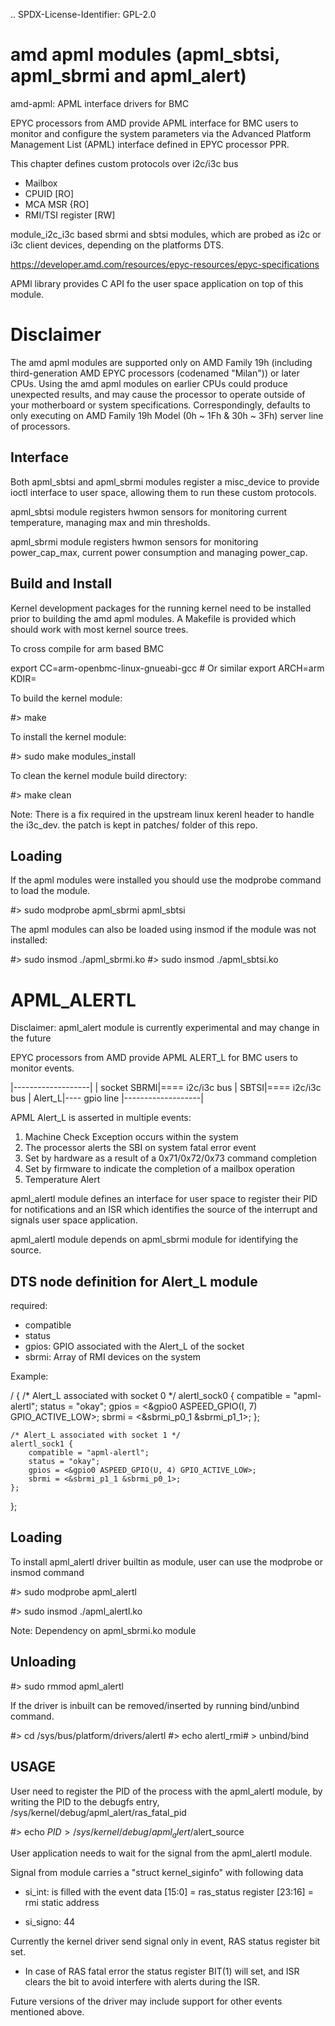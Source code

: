 .. SPDX-License-Identifier: GPL-2.0
# amd apml modules (apml_sbtsi, apml_sbrmi and apml_alert)

amd-apml: APML interface drivers for BMC

EPYC processors from AMD provide APML interface for
BMC users to monitor and configure the system parameters
via the Advanced Platform Management List (APML) interface
defined in EPYC processor PPR.

This chapter defines custom protocols over i2c/i3c bus
  - Mailbox
  - CPUID [RO]
  - MCA MSR {RO]
  - RMI/TSI register [RW]

module_i2c_i3c based sbrmi and sbtsi modules, which
are probed as i2c or i3c client devices, depending on the
platforms DTS.

https://developer.amd.com/resources/epyc-resources/epyc-specifications

APMl library provides C API fo the user space application on top of this
module.


Disclaimer
===========

The amd apml modules are supported only on AMD Family 19h (including
third-generation AMD EPYC processors (codenamed "Milan")) or later
CPUs. Using the amd apml modules on earlier CPUs could produce unexpected
results, and may cause the processor to operate outside of your motherboard
or system specifications. Correspondingly, defaults to only executing on
AMD Family 19h Model (0h ~ 1Fh & 30h ~ 3Fh) server line of processors.

Interface
---------

Both apml_sbtsi and apml_sbrmi modules register a misc_device
to provide ioctl interface to user space, allowing them
to run these custom protocols.

apml_sbtsi module registers hwmon sensors for monitoring
current temperature, managing max and min thresholds.

apml_sbrmi module registers hwmon sensors for monitoring
power_cap_max, current power consumption and managing
power_cap.


Build and Install
-----------------

Kernel development packages for the running kernel need to be installed
prior to building the amd apml modules. A Makefile is provided which should
work with most kernel source trees.

To cross compile for arm based BMC

export CC=arm-openbmc-linux-gnueabi-gcc # Or similar
export ARCH=arm
KDIR=<Path to prebuilt BMC kernel>

To build the kernel module:

#> make

To install the kernel module:

#> sudo make modules_install

To clean the kernel module build directory:

#> make clean


Note: There is a fix required in the upstream linux kerenl header to handle the i3c_dev.
the patch is kept in patches/ folder of this repo.

Loading
-------

If the apml modules were installed you should use the modprobe command to
load the module.

#> sudo modprobe apml_sbrmi apml_sbtsi

The apml modules can also be loaded using insmod if the module was not
installed:

#> sudo insmod ./apml_sbrmi.ko
#> sudo insmod ./apml_sbtsi.ko

APML_ALERTL
===========
Disclaimer: apml_alert module is currently experimental and may change in the future

EPYC processors from AMD provide APML ALERT_L for BMC users to monitor events.

   |-------------------|
   | socket       SBRMI|==== i2c/i3c bus
   |              SBTSI|==== i2c/i3c bus
   |            Alert_L|---- gpio line
   |-------------------|

APML Alert_L is asserted in multiple events:
1) Machine Check Exception occurs within the system
2) The processor alerts the SBI on system fatal error event
3) Set by hardware as a result of a 0x71/0x72/0x73 command completion
4) Set by firmware to indicate the completion of a mailbox operation
5) Temperature Alert

apml_alertl module defines an interface for user space to register their PID for
notifications and an ISR which identifies the source of the interrupt and signals
user space application.

apml_alertl module depends on apml_sbrmi module for identifying the source.

DTS node definition for Alert_L module
--------------------------------------

required:
  - compatible
  - status
  - gpios: GPIO associated with the Alert_L of the socket
  - sbrmi: Array of RMI devices on the system

Example:

/ {
	/* Alert_L associated with socket 0 */
	 alertl_sock0 {
		compatible = "apml-alertl";
		status = "okay";
		gpios = <&gpio0 ASPEED_GPIO(I, 7) GPIO_ACTIVE_LOW>;
		sbrmi = <&sbrmi_p0_1 &sbrmi_p1_1>;
	};

	/* Alert_L associated with socket 1 */
	alertl_sock1 {
		compatible = "apml-alertl";
		status = "okay";
		gpios = <&gpio0 ASPEED_GPIO(U, 4) GPIO_ACTIVE_LOW>;
		sbrmi = <&sbrmi_p1_1 &sbrmi_p0_1>;
	};
};

Loading
-------
To install apml_alertl driver builtin as module, user can use the modprobe or insmod
command

#> sudo modprobe apml_alertl

#> sudo insmod ./apml_alertl.ko

Note: Dependency on apml_sbrmi.ko module

Unloading
---------

#> sudo rmmod apml_alertl

If the driver is inbuilt can be removed/inserted by running bind/unbind command.

#> cd /sys/bus/platform/drivers/alertl
#> echo alertl_rmi# > unbind/bind

USAGE
-----

User need to register the PID of the process with the apml_alertl module,
by writing the PID to the debugfs entry, /sys/kernel/debug/apml_alert/ras_fatal_pid

#> echo $PID > /sys/kernel/debug/apml_alert/$alert_source

User application needs to wait for the signal from the apml_alertl module.

Signal from module carries a "struct kernel_siginfo" with following data

- si_int: is filled with the event data
  [15:0]  = ras_status register
  [23:16] = rmi static address

- si_signo: 44

Currently the kernel driver send signal only in event, RAS status register bit set.

- In case of RAS fatal error the status register BIT(1) will
  set, and ISR clears the bit to avoid interfere with alerts during the ISR.

Future versions of the driver may include support for other events mentioned above.
